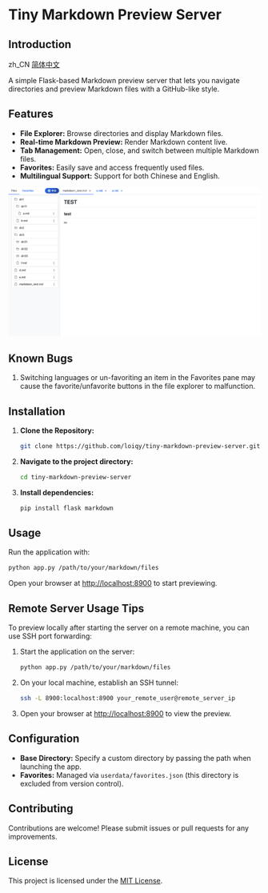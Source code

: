 # Tiny Markdown Preview Server

## Introduction
zh_CN [简体中文](README_zh.md)

A simple Flask-based Markdown preview server that lets you navigate directories and preview Markdown files with a GitHub-like style.

## Features
- **File Explorer:** Browse directories and display Markdown files.
- **Real-time Markdown Preview:** Render Markdown content live.
- **Tab Management:** Open, close, and switch between multiple Markdown files.
- **Favorites:** Easily save and access frequently used files.
- **Multilingual Support:** Support for both Chinese and English.

![Screenshot](assets/image.png)

## Known Bugs

1. Switching languages or un-favoriting an item in the Favorites pane may cause the favorite/unfavorite buttons in the file explorer to malfunction.

## Installation

1. **Clone the Repository:**
    ```bash
    git clone https://github.com/loiqy/tiny-markdown-preview-server.git
    ```
2. **Navigate to the project directory:**
    ```bash
    cd tiny-markdown-preview-server
    ```
3. **Install dependencies:**
    ```bash
    pip install flask markdown
    ```

## Usage

Run the application with:
```bash
python app.py /path/to/your/markdown/files
```
Open your browser at [http://localhost:8900](http://localhost:8900) to start previewing.

## Remote Server Usage Tips

To preview locally after starting the server on a remote machine, you can use SSH port forwarding:

1. Start the application on the server:
    ```bash
    python app.py /path/to/your/markdown/files
    ```
2. On your local machine, establish an SSH tunnel:
    ```bash
    ssh -L 8900:localhost:8900 your_remote_user@remote_server_ip
    ```
3. Open your browser at [http://localhost:8900](http://localhost:8900) to view the preview.

## Configuration

- **Base Directory:** Specify a custom directory by passing the path when launching the app.
- **Favorites:** Managed via `userdata/favorites.json` (this directory is excluded from version control).

## Contributing

Contributions are welcome! Please submit issues or pull requests for any improvements.

## License

This project is licensed under the [MIT License](LICENSE).
